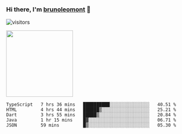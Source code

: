 ### Hi there, I'm [brunoleomont](https://www.linkedin.com/in/brunoleomont/) 👋

![visitors](https://visitor-badge.glitch.me/badge?page_id=page.id)

<img height="180em" src="https://github-readme-stats.vercel.app/api?username=brunoleomont&show_icons=true&hide_border=true&&count_private=true&include_all_commits=true" />

<!--START_SECTION:waka-->
```text
TypeScript   7 hrs 36 mins   ██████████░░░░░░░░░░░░░░░   40.51 % 
HTML         4 hrs 44 mins   ██████▒░░░░░░░░░░░░░░░░░░   25.21 % 
Dart         3 hrs 55 mins   █████▒░░░░░░░░░░░░░░░░░░░   20.84 % 
Java         1 hr 15 mins    █▓░░░░░░░░░░░░░░░░░░░░░░░   06.71 % 
JSON         59 mins         █▒░░░░░░░░░░░░░░░░░░░░░░░   05.30 % 
```
<!--END_SECTION:waka-->

<!--
**brunoleomont/brunoleomont** is a ✨ _special_ ✨ repository because its `README.md` (this file) appears on your GitHub profile.

Here are some ideas to get you started:

- 🔭 I’m currently working on ...
- 🌱 I’m currently learning ...
- 👯 I’m looking to collaborate on ...
- 🤔 I’m looking for help with ...
- 💬 Ask me about ...
- 📫 How to reach me: ...
- 😄 Pronouns: ...
- ⚡ Fun fact: ...
-->
